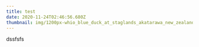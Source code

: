 ```yaml
---
title: test
date: 2020-11-24T02:46:56.680Z
thumbnail: img/1200px-whio_blue_duck_at_staglands_akatarawa_new_zealand.jpg
---
```

dssfsfs